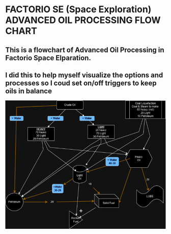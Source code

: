 # FACTORIO SE (Space Exploration) ADVANCED OIL PROCESSING FLOW CHART 

## This is a flowchart of Advanced Oil Processing in Factorio Space Elparation.
## I did this to help myself visualize the options and processes so I coud set on/off triggers to keep oils in balance


![Advanced Oil Processing](https://github.com/TheColetrain/draw.io/blob/main/Untitled%20Diagram.drawio.png)




